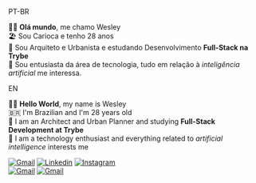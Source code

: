 PT-BR

👋🏻 <strong>Olá mundo</strong>, me chamo Wesley <br>
:beach_umbrella: Sou Carioca e tenho 28 anos <br>
:construction_worker: Sou Arquiteto e Urbanista e estudando Desenvolvimento <strong> Full-Stack na Trybe </strong><br>
:robot: Sou entusiasta da área de tecnologia, tudo em relação à <em>inteligência artificial</em> me interessa. <br>


EN

👋🏻 <strong>Hello World</strong>, my name is Wesley <br>
:brazil: I'm Brazilian and I'm 28 years old <br>
:construction_worker: I am an Architect and Urban Planner and studying <strong>Full-Stack Development at Trybe </strong><br>
:robot: I am a technology enthusiast and everything related to <em>artificial intelligence</em> interests me <br>

[![Gmail](https://img.shields.io/badge/Gmail-D14836?style=for-the-badge&logo=gmail&logoColor=white)](wesleyguedes@gmail.com)
[![Linkedin](https://img.shields.io/badge/LinkedIn-0077B5?style=for-the-badge&logo=linkedin&logoColor=white)](https://www.linkedin.com/in/wesley-guedes-23369a171/)
[![Instagram](https://img.shields.io/badge/Instagram-E4405F?style=for-the-badge&logo=instagram&logoColor=white)](https://www.instagram.com/wesley_guedes_rj/) <br>
[![Gmail](https://img.shields.io/badge/Gmail-D14836?style=for-the-badge&logo=gmail&logoColor=white)]()
[![Gmail](https://img.shields.io/badge/Gmail-D14836?style=for-the-badge&logo=gmail&logoColor=white)]()
